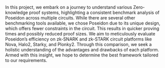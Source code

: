 In this project, we embark on a journey to understand various Zero-knowledge proof systems, 
highlighting a consistent benchmark analysis of Poseidon across multiple circuits. 
While there are several other benchmarking tools available, we chose Poseidon due to its unique design, 
which offers fewer constraints in the circuit. This results in quicker proving times and possibly reduced proof sizes. 
We aim to meticulously evaluate Poseidon’s efficiency on zk-SNARK and zk-STARK circuit platforms like Nova, Halo2, Starky, and Plonky2. 
Through this comparison, we seek a holistic understanding of the advantages and drawbacks of each platform. 
Armed with this insight, we hope to determine the best framework tailored to our requirements.